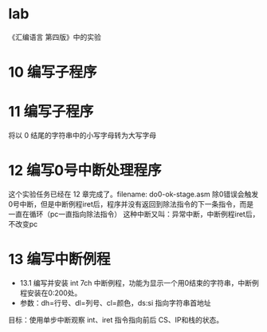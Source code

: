 # lab
《汇编语言 第四版》中的实验


# 10 编写子程序

# 11 编写子程序
将以 0 结尾的字符串中的小写字母转为大写字母

# 12 编写0号中断处理程序
这个实验任务已经在 12 章完成了。filename: do0-ok-stage.asm
除0错误会触发0号中断，但是中断例程iret后，程序并没有返回到除法指令的下一条指令，而是一直在循环（pc一直指向除法指令）
这种中断又叫：异常中断，中断例程iret后，不改变pc

# 13 编写中断例程
- 13.1 编写并安装 int 7ch 中断例程，功能为显示一个用0结束的字符串，中断例程安装在0:200处。
- 参数：dh=行号、dl=列号、cl=颜色，ds:si 指向字符串首地址

目标：使用单步中断观察 int、iret 指令指向前后 CS、IP和栈的状态。

# 